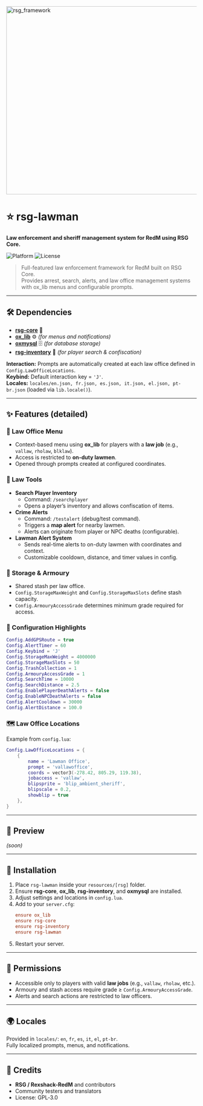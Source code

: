 <img width="2948" height="497" alt="rsg_framework" src="https://github.com/user-attachments/assets/638791d8-296d-4817-a596-785325c1b83a" />

# ⭐ rsg-lawman
**Law enforcement and sheriff management system for RedM using RSG Core.**

![Platform](https://img.shields.io/badge/platform-RedM-darkred)
![License](https://img.shields.io/badge/license-GPL--3.0-green)

> Full-featured law enforcement framework for RedM built on RSG Core.  
> Provides arrest, search, alerts, and law office management systems with ox_lib menus and configurable prompts.

---

## 🛠️ Dependencies
- [**rsg-core**](https://github.com/Rexshack-RedM/rsg-core) 🤠
- [**ox_lib**](https://github.com/Rexshack-RedM/ox_lib) ⚙️ *(for menus and notifications)*
- [**oxmysql**](https://github.com/overextended/oxmysql) 🗄️ *(for database storage)*
- [**rsg-inventory**](https://github.com/Rexshack-RedM/rsg-inventory) 🎒 *(for player search & confiscation)*

**Interaction:** Prompts are automatically created at each law office defined in `Config.LawOfficeLocations`.  
**Keybind:** Default interaction key = `'J'`.  
**Locales:** `locales/en.json, fr.json, es.json, it.json, el.json, pt-br.json` (loaded via `lib.locale()`).

---

## ✨ Features (detailed)

### 🧭 Law Office Menu
- Context-based menu using **ox_lib** for players with a **law job** (e.g., `vallaw`, `rholaw`, `blklaw`).
- Access is restricted to **on-duty lawmen**.
- Opened through prompts created at configured coordinates.

### 👮 Law Tools
- **Search Player Inventory**
  - Command: `/searchplayer`
  - Opens a player’s inventory and allows confiscation of items.
- **Crime Alerts**
  - Command: `/testalert` (debug/test command).
  - Triggers a **map alert** for nearby lawmen.
  - Alerts can originate from player or NPC deaths (configurable).
- **Lawman Alert System**
  - Sends real-time alerts to on-duty lawmen with coordinates and context.
  - Customizable cooldown, distance, and timer values in config.

### 🔫 Storage & Armoury
- Shared stash per law office.
- `Config.StorageMaxWeight` and `Config.StorageMaxSlots` define stash capacity.
- `Config.ArmouryAccessGrade` determines minimum grade required for access.

### 🧩 Configuration Highlights
```lua
Config.AddGPSRoute = true
Config.AlertTimer = 60
Config.Keybind = 'J'
Config.StorageMaxWeight = 4000000
Config.StorageMaxSlots = 50
Config.TrashCollection = 1
Config.ArmouryAccessGrade = 1
Config.SearchTime = 10000
Config.SearchDistance = 2.5
Config.EnablePlayerDeathAlerts = false
Config.EnableNPCDeathAlerts = false
Config.AlertCooldown = 30000
Config.AlertDistance = 100.0
```

### 🗺️ Law Office Locations
Example from `config.lua`:
```lua
Config.LawOfficeLocations = {
    {
        name = 'Lawman Office',
        prompt = 'vallawoffice',
        coords = vector3(-278.42, 805.29, 119.38),
        jobaccess = 'vallaw',
        blipsprite = 'blip_ambient_sheriff',
        blipscale = 0.2,
        showblip = true
    },
}
```

---

## 📸 Preview
*(soon)*

---

## 📂 Installation
1. Place `rsg-lawman` inside your `resources/[rsg]` folder.
2. Ensure **rsg-core**, **ox_lib**, **rsg-inventory**, and **oxmysql** are installed.
3. Adjust settings and locations in `config.lua`.
4. Add to your `server.cfg`:
   ```cfg
   ensure ox_lib
   ensure rsg-core
   ensure rsg-inventory
   ensure rsg-lawman
   ```
5. Restart your server.

---

## 🔐 Permissions
- Accessible only to players with valid **law jobs** (e.g., `vallaw`, `rholaw`, etc.).  
- Armoury and stash access require grade ≥ `Config.ArmouryAccessGrade`.  
- Alerts and search actions are restricted to law officers.

---

## 🌍 Locales
Provided in `locales/`: `en`, `fr`, `es`, `it`, `el`, `pt-br`.  
Fully localized prompts, menus, and notifications.

---

## 💎 Credits
- **RSG / Rexshack-RedM** and contributors  
- Community testers and translators  
- License: GPL‑3.0  

